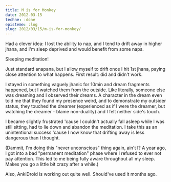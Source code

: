 ```yaml
---
title: M is for Monkey
date: 2012-03-15
techne: :done
episteme: :log
slug: 2012/03/15/m-is-for-monkey/
---
```


Had a clever idea: I lost the ability to nap, and I tend to drift away in higher jhana, and I'm sleep deprived and would benefit from some naps.

Sleeping meditation!

Just standard anapana, but I allow myself to drift once I hit 1st jhana, paying close attention to what happens. First result: did and didn't work.

I stayed in something vaguely jhanic for 10min and dream fragments happened, but I watched them from the outside. Like literally, someone else was dreaming and I observed their dreams. A character in the dream even told me that they found my presence weird, and to demonstrate my outsider status, they touched the dreamer (experienced as if I were the dreamer, but watching the dreamer - blame non-duality) and I felt neither side's touch.

I became slightly frustrated 'cause I couldn't actually fall asleep while I was still sitting, had to lie down and abandon the meditation. I take this as an unintentional success 'cause I now know that drifting away is less dangerous than I thought.

(Dammit, I'm doing this "never unconscious" thing again, ain't I? A year ago, I got into a bad "permanent meditation" phase where I refused to ever not pay attention. This led to me being fully aware throughout all my sleep. Makes you go a little bit crazy after a while.)

Also, AnkiDroid is working out quite well. Should've used it months ago.